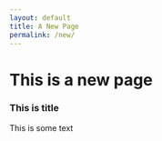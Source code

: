 ```yaml
---
layout: default
title: A New Page
permalink: /new/
---
```


# **This is a new page**

### This is title

This is some text